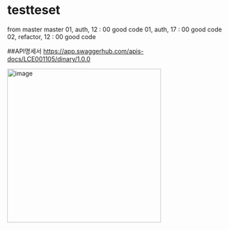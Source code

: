 # testteset
from master master
01, auth, 12 : 00 good code
01, auth, 17 : 00 good code
02, refactor, 12 : 00 good code

##API명세서
https://app.swaggerhub.com/apis-docs/LCE001105/dinary/1.0.0

<img width="353" alt="image" src="https://github.com/18101224/capd/assets/88484000/abdd7d13-0663-4bd3-b03f-9bb0ce505cbd">
